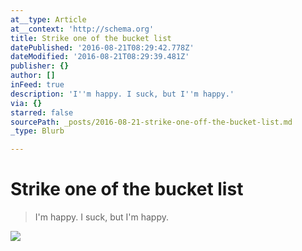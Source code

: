 ```yaml
---
at__type: Article
at__context: 'http://schema.org'
title: Strike one of the bucket list
datePublished: '2016-08-21T08:29:42.778Z'
dateModified: '2016-08-21T08:29:39.481Z'
publisher: {}
author: []
inFeed: true
description: 'I''m happy. I suck, but I''m happy.'
via: {}
starred: false
sourcePath: _posts/2016-08-21-strike-one-off-the-bucket-list.md
_type: Blurb

---
```

# Strike one of the bucket list

> I'm happy. I suck, but I'm happy.

![](https://the-grid-user-content.s3-us-west-2.amazonaws.com/45340559-22b9-40a1-9d7a-b0022bb30c14.jpg)